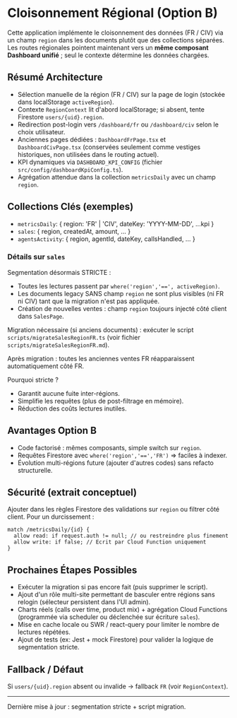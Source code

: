 # Cloisonnement Régional (Option B)

Cette application implémente le cloisonnement des données (FR / CIV) via un champ `region` dans les documents plutôt que des collections séparées. Les routes régionales pointent maintenant vers un **même composant Dashboard unifié** ; seul le contexte détermine les données chargées.

## Résumé Architecture
- Sélection manuelle de la région (FR / CIV) sur la page de login (stockée dans localStorage `activeRegion`).
- Contexte `RegionContext` lit d'abord localStorage; si absent, tente Firestore `users/{uid}.region`.
- Redirection post-login vers `/dashboard/fr` ou `/dashboard/civ` selon le choix utilisateur.
- Anciennes pages dédiées : `DashboardFrPage.tsx` et `DashboardCivPage.tsx` (conservées seulement comme vestiges historiques, non utilisées dans le routing actuel).
- KPI dynamiques via `DASHBOARD_KPI_CONFIG` (fichier `src/config/dashboardKpiConfig.ts`).
- Agrégation attendue dans la collection `metricsDaily` avec un champ `region`.

## Collections Clés (exemples)
- `metricsDaily`: { region: 'FR' | 'CIV', dateKey: 'YYYY-MM-DD', ...kpi }
- `sales`: { region, createdAt, amount, ... }
- `agentsActivity`: { region, agentId, dateKey, callsHandled, ... }

### Détails sur `sales`
Segmentation désormais STRICTE :
- Toutes les lectures passent par `where('region','==', activeRegion)`.
- Les documents legacy SANS champ `region` ne sont plus visibles (ni FR ni CIV) tant que la migration n'est pas appliquée.
- Création de nouvelles ventes : champ `region` toujours injecté côté client dans `SalesPage`.

Migration nécessaire (si anciens documents) : exécuter le script `scripts/migrateSalesRegionFR.ts` (voir fichier `scripts/migrateSalesRegionFR.md`).

Après migration : toutes les anciennes ventes FR réapparaissent automatiquement côté FR.

Pourquoi stricte ?
- Garantit aucune fuite inter-régions.
- Simplifie les requêtes (plus de post-filtrage en mémoire).
- Réduction des coûts lectures inutiles.

## Avantages Option B
- Code factorisé : mêmes composants, simple switch sur `region`.
- Requêtes Firestore avec `where('region','==','FR')` => faciles à indexer.
- Évolution multi-régions future (ajouter d'autres codes) sans refacto structurelle.

## Sécurité (extrait conceptuel)
Ajouter dans les règles Firestore des validations sur `region` ou filtrer côté client. Pour un durcissement :
```
match /metricsDaily/{id} {
  allow read: if request.auth != null; // ou restreindre plus finement
  allow write: if false; // Ecrit par Cloud Function uniquement
}
```

## Prochaines Étapes Possibles
- Exécuter la migration si pas encore fait (puis supprimer le script).
- Ajout d'un rôle multi-site permettant de basculer entre régions sans relogin (sélecteur persistent dans l'UI admin).
- Charts réels (calls over time, product mix) + agrégation Cloud Functions (programmée via scheduler ou déclenchée sur écriture `sales`).
- Mise en cache locale ou SWR / react-query pour limiter le nombre de lectures répétées.
- Ajout de tests (ex: Jest + mock Firestore) pour valider la logique de segmentation stricte.

## Fallback / Défaut
Si `users/{uid}.region` absent ou invalide -> fallback `FR` (voir `RegionContext`).

---
Dernière mise à jour : segmentation stricte + script migration.
